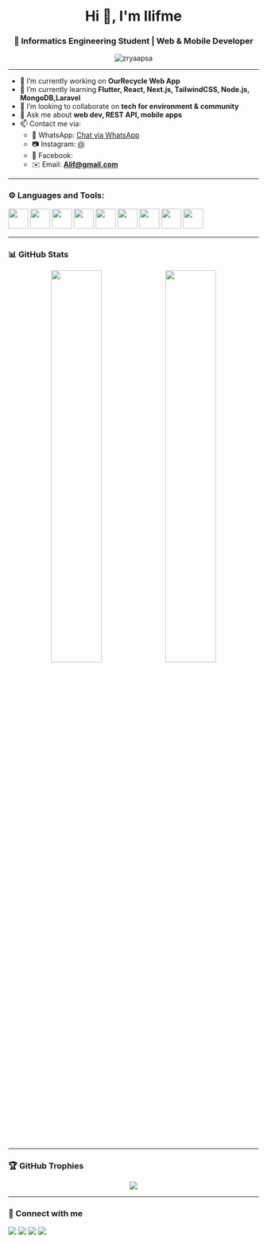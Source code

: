 <h1 align="center">Hi 👋, I'm Ilifme</h1>
<h3 align="center">🌱 Informatics Engineering Student | Web & Mobile Developer</h3>

<p align="center">
  <img src="https://komarev.com/ghpvc/?username=zryaapsa&label=Profile%20views&color=0e75b6&style=flat" alt="zryaapsa" />
</p>

---

- 🔭 I’m currently working on **OurRecycle Web App**
- 🌱 I’m currently learning **Flutter, React, Next.js, TailwindCSS, Node.js, MongoDB,Laravel**
- 👯 I’m looking to collaborate on **tech for environment & community**
- 💬 Ask me about **web dev, REST API, mobile apps**
- 📫 Contact me via:  
  - 📱 WhatsApp: [Chat via WhatsApp](https://wa.me/6281234567890)  
  - 📷 Instagram: [@](https://instagram.com/)  
  - 👤 Facebook: [](https://facebook.com/)  
  - ✉️ Email: **Alif@gmail.com**

---

### ⚙️ Languages and Tools:
<p align="left">
  <img src="https://cdn.jsdelivr.net/gh/devicons/devicon/icons/flutter/flutter-original.svg" width="40"/>
  <img src="https://cdn.jsdelivr.net/gh/devicons/devicon/icons/dart/dart-original.svg" width="40"/>
  <img src="https://cdn.jsdelivr.net/gh/devicons/devicon/icons/javascript/javascript-original.svg" width="40"/>
  <img src="https://cdn.jsdelivr.net/gh/devicons/devicon/icons/react/react-original.svg" width="40"/>
  <img src="https://cdn.jsdelivr.net/gh/devicons/devicon/icons/nextjs/nextjs-original.svg" width="40"/>
  <img src="https://cdn.jsdelivr.net/gh/devicons/devicon/icons/tailwindcss/tailwindcss-original.svg" width="40"/>
  <img src="https://cdn.jsdelivr.net/gh/devicons/devicon/icons/nodejs/nodejs-original.svg" width="40"/>
  <img src="https://cdn.jsdelivr.net/gh/devicons/devicon/icons/mongodb/mongodb-original.svg" width="40"/>
  <img src="https://cdn.jsdelivr.net/gh/devicons/devicon/icons/git/git-original.svg" width="40"/>
</p>

---

### 📊 GitHub Stats
<p align="center">
  <img src="https://github-readme-stats.vercel.app/api?username=zryaapsa&show_icons=true&theme=radical" width="45%"/>
  <img src="https://github-readme-stats.vercel.app/api/top-langs/?username=zryaapsa&layout=compact&theme=radical" width="45%"/>
</p>

---

### 🏆 GitHub Trophies
<p align="center">
  <img src="https://github-profile-trophy.vercel.app/?username=zryaapsa&theme=tokyonight&no-bg=true" />
</p>

---

### 🔗 Connect with me
<p align="left">
  <a href="https://wa.me/6281234567890" target="_blank"><img src="https://img.shields.io/badge/WhatsApp-25D366?style=for-the-badge&logo=whatsapp&logoColor=white" /></a>
  <a href="https://facebook.com/zryaapsa" target="_blank"><img src="https://img.shields.io/badge/Facebook-1877F2?style=for-the-badge&logo=facebook&logoColor=white" /></a>
  <a href="https://instagram.com/zryaapsa" target="_blank"><img src="https://img.shields.io/badge/Instagram-E4405F?style=for-the-badge&logo=instagram&logoColor=white" /></a>
  <a href="mailto:zryaapsa@gmail.com" target="_blank"><img src="https://img.shields.io/badge/Gmail-D14836?style=for-the-badge&logo=gmail&logoColor=white" /></a>
</p>
